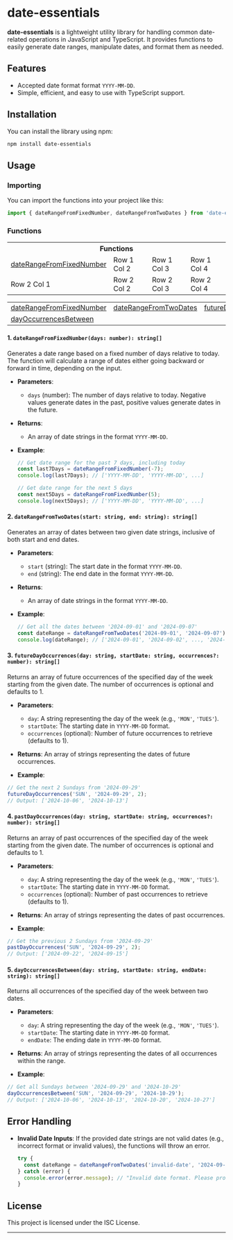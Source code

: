 # date-essentials

**date-essentials** is a lightweight utility library for handling common date-related operations in JavaScript and TypeScript. It provides functions to easily generate date ranges, manipulate dates, and format them as needed.

## Features
- Accepted date format format `YYYY-MM-DD`.
- Simple, efficient, and easy to use with TypeScript support.

## Installation

You can install the library using npm:

```bash
npm install date-essentials
```

## Usage

### Importing

You can import the functions into your project like this:

```typescript
import { dateRangeFromFixedNumber, dateRangeFromTwoDates } from 'date-essentials';
```

### Functions

<table>
  <tr>
    <th colspan="4">Functions</th>
  </tr>
  <tr>
    <td> <a href="#dateRangeFromFixedNumber">dateRangeFromFixedNumber</a> </td>
    <td>Row 1 Col 2</td>
    <td>Row 1 Col 3</td>
    <td>Row 1 Col 4</td>
  </tr>
  <tr>
    <td>Row 2 Col 1</td>
    <td>Row 2 Col 2</td>
    <td>Row 2 Col 3</td>
    <td>Row 2 Col 4</td>
  </tr>
</table>


|                                                       |                                                 |                                               |                                           |
|-------------------------------------------------------|-------------------------------------------------|-----------------------------------------------|-------------------------------------------|
| [dateRangeFromFixedNumber](#daterangefromfixednumber) | [dateRangeFromTwoDates](#daterangefromtwodates) | [futureDayOccurrences](#futuredayoccurrences) | [pastDayOccurrences](#pastdayoccurrences) |
| [dayOccurrencesBetween](#dayoccurrencesbetween)       |                                                 |                                               |                                           |



#### <a name="dateRangeFromFixedNumber">1.</a> `dateRangeFromFixedNumber(days: number): string[]`

Generates a date range based on a fixed number of days relative to today. The function will calculate a range of dates either going backward or forward in time, depending on the input.

- **Parameters**:
  - `days` (number): The number of days relative to today. Negative values generate dates in the past, positive values generate dates in the future.

- **Returns**:
  - An array of date strings in the format `YYYY-MM-DD`.

- **Example**:

  ```typescript
  // Get date range for the past 7 days, including today
  const last7Days = dateRangeFromFixedNumber(-7);
  console.log(last7Days); // ['YYYY-MM-DD', 'YYYY-MM-DD', ...]

  // Get date range for the next 5 days
  const next5Days = dateRangeFromFixedNumber(5);
  console.log(next5Days); // ['YYYY-MM-DD', 'YYYY-MM-DD', ...]
  ```

#### <a name="daterangefromtwodates">2.</a> `dateRangeFromTwoDates(start: string, end: string): string[]`

Generates an array of dates between two given date strings, inclusive of both start and end dates.

- **Parameters**:
  - `start` (string): The start date in the format `YYYY-MM-DD`.
  - `end` (string): The end date in the format `YYYY-MM-DD`.

- **Returns**:
  - An array of date strings in the format `YYYY-MM-DD`.

- **Example**:

  ```typescript
  // Get all the dates between '2024-09-01' and '2024-09-07'
  const dateRange = dateRangeFromTwoDates('2024-09-01', '2024-09-07');
  console.log(dateRange); // ['2024-09-01', '2024-09-02', ..., '2024-09-07']
  ```

#### <a name="futuredayoccurrences">3.</a> `futureDayOccurrences(day: string, startDate: string, occurrences?: number): string[]`

Returns an array of future occurrences of the specified day of the week starting from the given date. The number of occurrences is optional and defaults to 1.

- **Parameters**:
  - `day`: A string representing the day of the week (e.g., `'MON'`, `'TUES'`).
  - `startDate`: The starting date in `YYYY-MM-DD` format.
  - `occurrences` (optional): Number of future occurrences to retrieve (defaults to 1).

- **Returns**: An array of strings representing the dates of future occurrences.

- **Example**:

```typescript
// Get the next 2 Sundays from '2024-09-29'
futureDayOccurrences('SUN', '2024-09-29', 2);
// Output: ['2024-10-06', '2024-10-13']
```

#### <a name="pastdayoccurrences">4.</a> `pastDayOccurrences(day: string, startDate: string, occurrences?: number): string[]`

Returns an array of past occurrences of the specified day of the week starting from the given date. The number of occurrences is optional and defaults to 1.

- **Parameters**:
  - `day`: A string representing the day of the week (e.g., `'MON'`, `'TUES'`).
  - `startDate`: The starting date in `YYYY-MM-DD` format.
  - `occurrences` (optional): Number of past occurrences to retrieve (defaults to 1).

- **Returns**: An array of strings representing the dates of past occurrences.

- **Example**:

```typescript
// Get the previous 2 Sundays from '2024-09-29'
pastDayOccurrences('SUN', '2024-09-29', 2);
// Output: ['2024-09-22', '2024-09-15']
```

#### <a name="dayoccurrencesbetween">5.</a> `dayOccurrencesBetween(day: string, startDate: string, endDate: string): string[]`

Returns all occurrences of the specified day of the week between two dates.

- **Parameters**:
  - `day`: A string representing the day of the week (e.g., `'MON'`, `'TUES'`).
  - `startDate`: The starting date in `YYYY-MM-DD` format.
  - `endDate`: The ending date in `YYYY-MM-DD` format.

- **Returns**: An array of strings representing the dates of all occurrences within the range.

- **Example**:

```typescript
// Get all Sundays between '2024-09-29' and '2024-10-29'
dayOccurrencesBetween('SUN', '2024-09-29', '2024-10-29');
// Output: ['2024-10-06', '2024-10-13', '2024-10-20', '2024-10-27']
```

## Error Handling

- **Invalid Date Inputs**: If the provided date strings are not valid dates (e.g., incorrect format or invalid values), the functions will throw an error.

  ```typescript
  try {
    const dateRange = dateRangeFromTwoDates('invalid-date', '2024-09-07');
  } catch (error) {
    console.error(error.message); // "Invalid date format. Please provide valid dates in 'YYYY-MM-DD' format."
  }
  ```

## License

This project is licensed under the ISC License.

---
